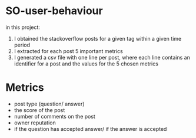 # SO-user-behaviour
in this project:
1. I obtained the stackoverflow posts for a given tag within a given time period
2. I extracted for each post 5 important metrics
3. I generated a csv file with one line per post, where each line contains an identifier for a post and the values for the 5 chosen metrics

# Metrics
- post type (question/ answer)
- the score of the post
- number of comments on the post
- owner reputation
- if the question has accepted answer/ if the answer is accepted



